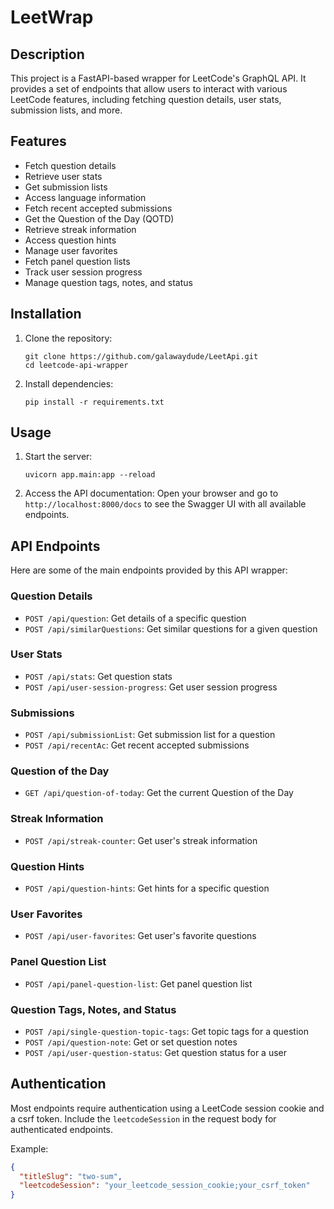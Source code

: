# LeetWrap

## Description

This project is a FastAPI-based wrapper for LeetCode's GraphQL API. It provides a set of endpoints that allow users to interact with various LeetCode features, including fetching question details, user stats, submission lists, and more.

## Features

- Fetch question details
- Retrieve user stats
- Get submission lists
- Access language information
- Fetch recent accepted submissions
- Get the Question of the Day (QOTD)
- Retrieve streak information
- Access question hints
- Manage user favorites
- Fetch panel question lists
- Track user session progress
- Manage question tags, notes, and status

## Installation

1. Clone the repository:
   ```
   git clone https://github.com/galawaydude/LeetApi.git
   cd leetcode-api-wrapper
   ```

2. Install dependencies:
   ```
   pip install -r requirements.txt
   ```


## Usage

1. Start the server:
   ```
   uvicorn app.main:app --reload
   ```

2. Access the API documentation:
   Open your browser and go to `http://localhost:8000/docs` to see the Swagger UI with all available endpoints.

## API Endpoints

Here are some of the main endpoints provided by this API wrapper:

### Question Details

- `POST /api/question`: Get details of a specific question
- `POST /api/similarQuestions`: Get similar questions for a given question

### User Stats

- `POST /api/stats`: Get question stats
- `POST /api/user-session-progress`: Get user session progress

### Submissions

- `POST /api/submissionList`: Get submission list for a question
- `POST /api/recentAc`: Get recent accepted submissions

### Question of the Day

- `GET /api/question-of-today`: Get the current Question of the Day

### Streak Information

- `POST /api/streak-counter`: Get user's streak information

### Question Hints

- `POST /api/question-hints`: Get hints for a specific question

### User Favorites

- `POST /api/user-favorites`: Get user's favorite questions

### Panel Question List

- `POST /api/panel-question-list`: Get panel question list

### Question Tags, Notes, and Status

- `POST /api/single-question-topic-tags`: Get topic tags for a question
- `POST /api/question-note`: Get or set question notes
- `POST /api/user-question-status`: Get question status for a user

## Authentication

Most endpoints require authentication using a LeetCode session cookie and a csrf token. Include the `leetcodeSession` in the request body for authenticated endpoints.

Example:
```json
{
  "titleSlug": "two-sum",
  "leetcodeSession": "your_leetcode_session_cookie;your_csrf_token"
}
```